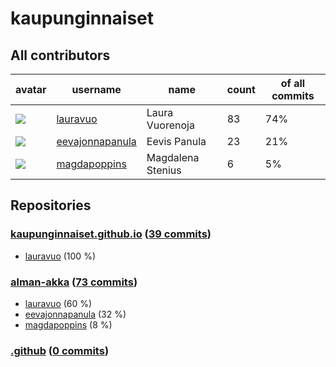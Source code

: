 
# kaupunginnaiset

## All contributors

| avatar | username | name | count | of all commits |
|--------|----------|------|---------|---|
| ![](https://avatars.githubusercontent.com/u/29113682?s=35&v=4) | [lauravuo](https://github.com/lauravuo) | Laura Vuorenoja | 83 | 74%
| ![](https://avatars.githubusercontent.com/u/28345294?s=35&v=4) | [eevajonnapanula](https://github.com/eevajonnapanula) | Eevis Panula | 23 | 21%
| ![](https://avatars.githubusercontent.com/u/26743924?s=35&v=4) | [magdapoppins](https://github.com/magdapoppins) | Magdalena Stenius | 6 | 5%

## Repositories

### [kaupunginnaiset.github.io](https://github.com/kaupunginnaiset/kaupunginnaiset.github.io) ([39 commits](https://github.com/kaupunginnaiset/kaupunginnaiset.github.io/graphs/contributors))

* [lauravuo](https://github.com/lauravuo) (100 %)
    
### [alman-akka](https://github.com/kaupunginnaiset/alman-akka) ([73 commits](https://github.com/kaupunginnaiset/alman-akka/graphs/contributors))

* [lauravuo](https://github.com/lauravuo) (60 %)
* [eevajonnapanula](https://github.com/eevajonnapanula) (32 %)
* [magdapoppins](https://github.com/magdapoppins) (8 %)
    
### [.github](https://github.com/kaupunginnaiset/.github) ([0 commits](https://github.com/kaupunginnaiset/.github/graphs/contributors))


    
    